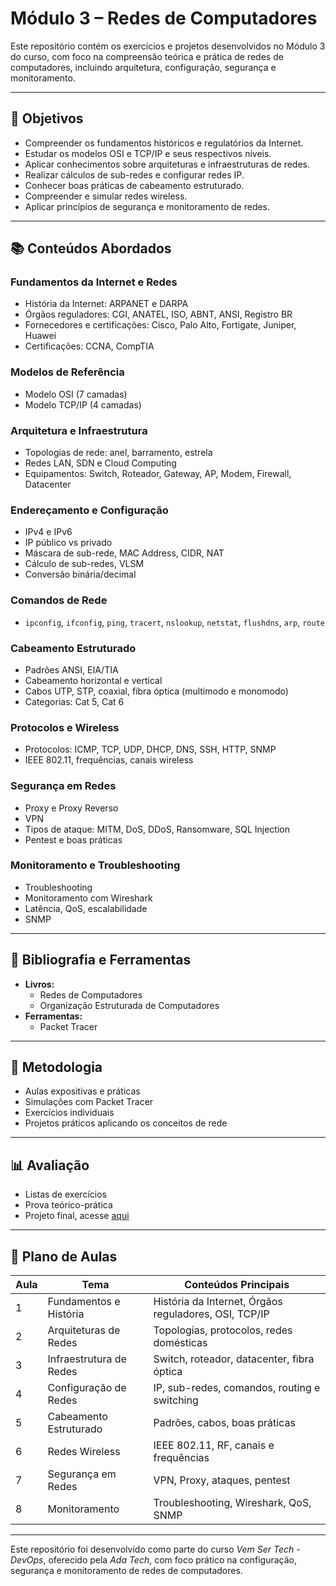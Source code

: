 # Módulo 3 – Redes de Computadores

Este repositório contém os exercícios e projetos desenvolvidos no Módulo 3 do curso, com foco na compreensão teórica e prática de redes de computadores, incluindo arquitetura, configuração, segurança e monitoramento.

---

## 🧠 Objetivos

- Compreender os fundamentos históricos e regulatórios da Internet.
- Estudar os modelos OSI e TCP/IP e seus respectivos níveis.
- Aplicar conhecimentos sobre arquiteturas e infraestruturas de redes.
- Realizar cálculos de sub-redes e configurar redes IP.
- Conhecer boas práticas de cabeamento estruturado.
- Compreender e simular redes wireless.
- Aplicar princípios de segurança e monitoramento de redes.

---

## 📚 Conteúdos Abordados

### Fundamentos da Internet e Redes
- História da Internet: ARPANET e DARPA
- Órgãos reguladores: CGI, ANATEL, ISO, ABNT, ANSI, Registro BR
- Fornecedores e certificações: Cisco, Palo Alto, Fortigate, Juniper, Huawei
- Certificações: CCNA, CompTIA

### Modelos de Referência
- Modelo OSI (7 camadas)
- Modelo TCP/IP (4 camadas)

### Arquitetura e Infraestrutura
- Topologias de rede: anel, barramento, estrela
- Redes LAN, SDN e Cloud Computing
- Equipamentos: Switch, Roteador, Gateway, AP, Modem, Firewall, Datacenter

### Endereçamento e Configuração
- IPv4 e IPv6
- IP público vs privado
- Máscara de sub-rede, MAC Address, CIDR, NAT
- Cálculo de sub-redes, VLSM
- Conversão binária/decimal

### Comandos de Rede
- `ipconfig`, `ifconfig`, `ping`, `tracert`, `nslookup`, `netstat`, `flushdns`, `arp`, `route`

### Cabeamento Estruturado
- Padrões ANSI, EIA/TIA
- Cabeamento horizontal e vertical
- Cabos UTP, STP, coaxial, fibra óptica (multimodo e monomodo)
- Categorias: Cat 5, Cat 6

### Protocolos e Wireless
- Protocolos: ICMP, TCP, UDP, DHCP, DNS, SSH, HTTP, SNMP
- IEEE 802.11, frequências, canais wireless

### Segurança em Redes
- Proxy e Proxy Reverso
- VPN
- Tipos de ataque: MITM, DoS, DDoS, Ransomware, SQL Injection
- Pentest e boas práticas

### Monitoramento e Troubleshooting
- Troubleshooting
- Monitoramento com Wireshark
- Latência, QoS, escalabilidade
- SNMP

---

## 📖 Bibliografia e Ferramentas

- **Livros:**
  - Redes de Computadores
  - Organização Estruturada de Computadores
- **Ferramentas:**
  - Packet Tracer

---

## 🧪 Metodologia

- Aulas expositivas e práticas
- Simulações com Packet Tracer
- Exercícios individuais
- Projetos práticos aplicando os conceitos de rede

---

## 📊 Avaliação

- Listas de exercícios
- Prova teórico-prática
- Projeto final, acesse [aqui](https://github.com/Alan-oliveir/curso_ada_tech_devops/blob/main/modulo-3-redes/projeto-redes/README.md)

---

## 📅 Plano de Aulas

| Aula | Tema | Conteúdos Principais |
|------|------|-----------------------|
| 1 | Fundamentos e História | História da Internet, Órgãos reguladores, OSI, TCP/IP |
| 2 | Arquiteturas de Redes | Topologias, protocolos, redes domésticas |
| 3 | Infraestrutura de Redes | Switch, roteador, datacenter, fibra óptica |
| 4 | Configuração de Redes | IP, sub-redes, comandos, routing e switching |
| 5 | Cabeamento Estruturado | Padrões, cabos, boas práticas |
| 6 | Redes Wireless | IEEE 802.11, RF, canais e frequências |
| 7 | Segurança em Redes | VPN, Proxy, ataques, pentest |
| 8 | Monitoramento | Troubleshooting, Wireshark, QoS, SNMP |

---

Este repositório foi desenvolvido como parte do curso *Vem Ser Tech - DevOps*, oferecido pela *Ada Tech*, com foco prático na configuração, segurança e monitoramento de redes de computadores.

